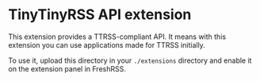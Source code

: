# TinyTinyRSS API extension

This extension provides a TTRSS-compliant API. It means with this extension you can use applications made for TTRSS initially.

To use it, upload this directory in your `./extensions` directory and enable it on the extension panel in FreshRSS.
